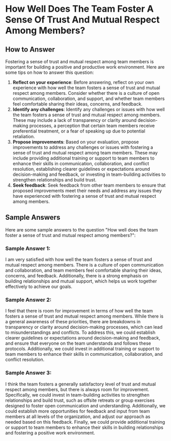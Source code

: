 How Well Does The Team Foster A Sense Of Trust And Mutual Respect Among Members?
=======================================================================================================

How to Answer
-------------

Fostering a sense of trust and mutual respect among team members is important for building a positive and productive work environment. Here are some tips on how to answer this question:

1. **Reflect on your experience**: Before answering, reflect on your own experience with how well the team fosters a sense of trust and mutual respect among members. Consider whether there is a culture of open communication, collaboration, and support, and whether team members feel comfortable sharing their ideas, concerns, and feedback.
2. **Identify any challenges**: Identify any challenges or issues with how well the team fosters a sense of trust and mutual respect among members. These may include a lack of transparency or clarity around decision-making processes, a perception that certain team members receive preferential treatment, or a fear of speaking up due to potential retaliation.
3. **Propose improvements**: Based on your evaluation, propose improvements to address any challenges or issues with fostering a sense of trust and mutual respect among team members. These may include providing additional training or support to team members to enhance their skills in communication, collaboration, and conflict resolution, establishing clearer guidelines or expectations around decision-making and feedback, or investing in team-building activities to strengthen relationships and build trust.
4. **Seek feedback**: Seek feedback from other team members to ensure that proposed improvements meet their needs and address any issues they have experienced with fostering a sense of trust and mutual respect among members.

Sample Answers
--------------

Here are some sample answers to the question "How well does the team foster a sense of trust and mutual respect among members?":

### Sample Answer 1:

I am very satisfied with how well the team fosters a sense of trust and mutual respect among members. There is a culture of open communication and collaboration, and team members feel comfortable sharing their ideas, concerns, and feedback. Additionally, there is a strong emphasis on building relationships and mutual support, which helps us work together effectively to achieve our goals.

### Sample Answer 2:

I feel that there is room for improvement in terms of how well the team fosters a sense of trust and mutual respect among members. While there is a general awareness of these priorities, there are breakdowns in transparency or clarity around decision-making processes, which can lead to misunderstandings and conflicts. To address this, we could establish clearer guidelines or expectations around decision-making and feedback, and ensure that everyone on the team understands and follows these protocols. Additionally, we could invest in additional training or support to team members to enhance their skills in communication, collaboration, and conflict resolution.

### Sample Answer 3:

I think the team fosters a generally satisfactory level of trust and mutual respect among members, but there is always room for improvement. Specifically, we could invest in team-building activities to strengthen relationships and build trust, such as offsite retreats or group exercises designed to foster open communication and understanding. Additionally, we could establish more opportunities for feedback and input from team members at all levels of the organization, and adjust our approach as needed based on this feedback. Finally, we could provide additional training or support to team members to enhance their skills in building relationships and fostering a positive work environment.
